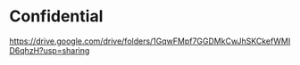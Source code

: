 # Confidential
https://drive.google.com/drive/folders/1GqwFMpf7GGDMkCwJhSKCkefWMID6qhzH?usp=sharing
